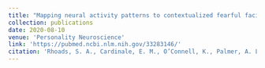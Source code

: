 ```yaml
---
title: "Mapping neural activity patterns to contextualized fearful facial expressions onto callous-unemotional (CU) traits: Intersubject representational similarity analysis reveals less variation among high-CU adolescents"
collection: publications
date: 2020-08-10
venue: 'Personality Neuroscience'
link: 'https://pubmed.ncbi.nlm.nih.gov/33283146/'
citation: 'Rhoads, S. A., Cardinale, E. M., O’Connell, K., Palmer, A. L., VanMeter, J. W., & Marsh, A. A. (2020). Mapping neural activity patterns to contextualized fearful facial expressions onto callous-unemotional (CU) traits: Intersubject representational similarity analysis reveals less variation among high-CU adolescents. <i>Personality Neuroscience.</i> 3(e12), 1–18.'
---
```

